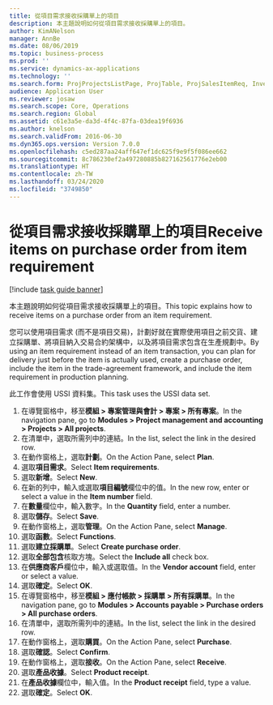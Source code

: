 ```yaml
---
title: 從項目需求接收採購單上的項目
description: 本主題說明如何從項目需求接收採購單上的項目。
author: KimANelson
manager: AnnBe
ms.date: 08/06/2019
ms.topic: business-process
ms.prod: ''
ms.service: dynamics-ax-applications
ms.technology: ''
ms.search.form: ProjProjectsListPage, ProjTable, ProjSalesItemReq, InventItemIdLookupSimple, PurchCreateFromSalesOrder, VendAccountItemLookup, PurchTable, PurchEditLines
audience: Application User
ms.reviewer: josaw
ms.search.scope: Core, Operations
ms.search.region: Global
ms.assetid: c61e3a5e-da3d-4f4c-87fa-03dea19f6936
ms.author: knelson
ms.search.validFrom: 2016-06-30
ms.dyn365.ops.version: Version 7.0.0
ms.openlocfilehash: c5ed287aa24aff647ef1dc625f9e9f5f086ee662
ms.sourcegitcommit: 8c786230ef2a497280885b827162561776e2eb00
ms.translationtype: HT
ms.contentlocale: zh-TW
ms.lasthandoff: 03/24/2020
ms.locfileid: "3749850"
---
```

# <a name="receive-items-on-purchase-order-from-item-requirement"></a><span data-ttu-id="1bda9-103">從項目需求接收採購單上的項目</span><span class="sxs-lookup"><span data-stu-id="1bda9-103">Receive items on purchase order from item requirement</span></span>

[!include [task guide banner](../../includes/task-guide-banner.md)]

<span data-ttu-id="1bda9-104">本主題說明如何從項目需求接收採購單上的項目。</span><span class="sxs-lookup"><span data-stu-id="1bda9-104">This topic explains how to receive items on a purchase order from an item requirement.</span></span>

<span data-ttu-id="1bda9-105">您可以使用項目需求 (而不是項目交易)，計劃好就在實際使用項目之前交貨、建立採購單、將項目納入交易合約架構中，以及將項目需求包含在生產規劃中。</span><span class="sxs-lookup"><span data-stu-id="1bda9-105">By using an item requirement instead of an item transaction, you can plan for delivery just before the item is actually used, create a purchase order, include the item in the trade-agreement framework, and include the item requirement in production planning.</span></span> 

<span data-ttu-id="1bda9-106">此工作會使用 USSI 資料集。</span><span class="sxs-lookup"><span data-stu-id="1bda9-106">This task uses the USSI data set.</span></span>

1. <span data-ttu-id="1bda9-107">在導覽窗格中，移至**模組 > 專案管理與會計 > 專案 > 所有專案**。</span><span class="sxs-lookup"><span data-stu-id="1bda9-107">In the navigation pane, go to **Modules > Project management and accounting > Projects > All projects**.</span></span>
2. <span data-ttu-id="1bda9-108">在清單中，選取所需列中的連結。</span><span class="sxs-lookup"><span data-stu-id="1bda9-108">In the list, select the link in the desired row.</span></span>
3. <span data-ttu-id="1bda9-109">在動作窗格上，選取**計劃**。</span><span class="sxs-lookup"><span data-stu-id="1bda9-109">On the Action Pane, select **Plan**.</span></span>
4. <span data-ttu-id="1bda9-110">選取**項目需求**。</span><span class="sxs-lookup"><span data-stu-id="1bda9-110">Select **Item requirements**.</span></span>
5. <span data-ttu-id="1bda9-111">選取**新增**。</span><span class="sxs-lookup"><span data-stu-id="1bda9-111">Select **New**.</span></span>
6. <span data-ttu-id="1bda9-112">在新的列中，輸入或選取**項目編號**欄位中的值。</span><span class="sxs-lookup"><span data-stu-id="1bda9-112">In the new row, enter or select a value in the **Item number** field.</span></span>
7. <span data-ttu-id="1bda9-113">在**數量**欄位中，輸入數字。</span><span class="sxs-lookup"><span data-stu-id="1bda9-113">In the **Quantity** field, enter a number.</span></span>
8. <span data-ttu-id="1bda9-114">選取**儲存**。</span><span class="sxs-lookup"><span data-stu-id="1bda9-114">Select **Save**.</span></span>
9. <span data-ttu-id="1bda9-115">在動作窗格上，選取**管理**。</span><span class="sxs-lookup"><span data-stu-id="1bda9-115">On the Action Pane, select **Manage**.</span></span>
10. <span data-ttu-id="1bda9-116">選取**函數**。</span><span class="sxs-lookup"><span data-stu-id="1bda9-116">Select **Functions**.</span></span>
11. <span data-ttu-id="1bda9-117">選取**建立採購單**。</span><span class="sxs-lookup"><span data-stu-id="1bda9-117">Select **Create purchase order**.</span></span>
12. <span data-ttu-id="1bda9-118">選取**全部包含**核取方塊。</span><span class="sxs-lookup"><span data-stu-id="1bda9-118">Select the **Include all** check box.</span></span>
13. <span data-ttu-id="1bda9-119">在**供應商客戶**欄位中，輸入或選取值。</span><span class="sxs-lookup"><span data-stu-id="1bda9-119">In the **Vendor account** field, enter or select a value.</span></span>
14. <span data-ttu-id="1bda9-120">選取**確定**。</span><span class="sxs-lookup"><span data-stu-id="1bda9-120">Select **OK**.</span></span>
15. <span data-ttu-id="1bda9-121">在導覽窗格中，移至**模組 > 應付帳款 > 採購單 > 所有採購單**。</span><span class="sxs-lookup"><span data-stu-id="1bda9-121">In the navigation pane, go to **Modules > Accounts payable > Purchase orders > All purchase orders**.</span></span>
16. <span data-ttu-id="1bda9-122">在清單中，選取所需列中的連結。</span><span class="sxs-lookup"><span data-stu-id="1bda9-122">In the list, select the link in the desired row.</span></span>
17. <span data-ttu-id="1bda9-123">在動作窗格上，選取**購買**。</span><span class="sxs-lookup"><span data-stu-id="1bda9-123">On the Action Pane, select **Purchase**.</span></span>
18. <span data-ttu-id="1bda9-124">選取**確認**。</span><span class="sxs-lookup"><span data-stu-id="1bda9-124">Select **Confirm**.</span></span>
19. <span data-ttu-id="1bda9-125">在動作窗格上，選取**接收**。</span><span class="sxs-lookup"><span data-stu-id="1bda9-125">On the Action Pane, select **Receive**.</span></span>
20. <span data-ttu-id="1bda9-126">選取**產品收據**。</span><span class="sxs-lookup"><span data-stu-id="1bda9-126">Select **Product receipt**.</span></span>
21. <span data-ttu-id="1bda9-127">在**產品收據**欄位中，輸入值。</span><span class="sxs-lookup"><span data-stu-id="1bda9-127">In the **Product receipt** field, type a value.</span></span>
22. <span data-ttu-id="1bda9-128">選取**確定**。</span><span class="sxs-lookup"><span data-stu-id="1bda9-128">Select **OK**.</span></span>

